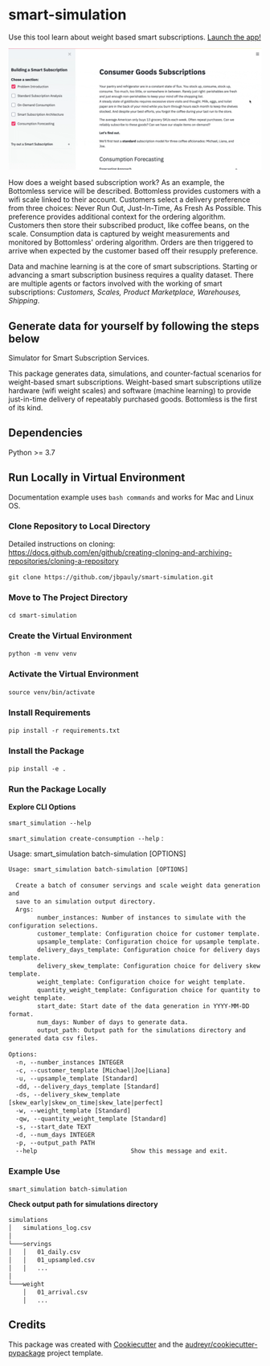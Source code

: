 # smart-simulation

Use this tool learn about weight based smart subscriptions.
[Launch the app!](https://share.streamlit.io/jbpauly/smart-simulation/main.py)

![](app/figures/example.gif)

How does a weight based subscription work? As an example, the Bottomless
service will be described. Bottomless provides customers with a wifi
scale linked to their account. Customers select a delivery preference
from three choices: Never Run Out, Just-In-Time, As Fresh As Possible.
This preference provides additional context for the ordering algorithm.
Customers then store their subscribed product, like coffee beans, on the
scale. Consumption data is captured by weight measurements and monitored
by Bottomless' ordering algorithm. Orders are then triggered to arrive
when expected by the customer based off their resupply preference.

Data and machine learning is at the core of smart subscriptions.
Starting or advancing a smart subscription business requires a quality
dataset. There are multiple agents or factors involved with the working
of smart subscriptions: *Customers, Scales, Product Marketplace,
Warehouses, Shipping*.

## Generate data for yourself by following the steps below

Simulator for Smart Subscription Services.

This package generates data, simulations, and counter-factual scenarios
for weight-based smart subscriptions. Weight-based smart subscriptions
utilize hardware (wifi weight scales) and software (machine learning) to
provide just-in-time delivery of repeatably purchased goods. Bottomless
is the first of its kind.

## Dependencies
Python >= 3.7

## Run Locally in Virtual Environment

Documentation example uses `bash commands` and works for Mac and Linux
OS.

### Clone Repository to Local Directory

Detailed instructions on cloning:
<https://docs.github.com/en/github/creating-cloning-and-archiving-repositories/cloning-a-repository>

`git clone https://github.com/jbpauly/smart-simulation.git`

### Move to The Project Directory

`cd smart-simulation`

### Create the Virtual Environment

`python -m venv venv`

### Activate the Virtual Environment

`source venv/bin/activate`

### Install Requirements

`pip install -r requirements.txt`

### Install the Package

`pip install -e .`

### Run the Package Locally

**Explore CLI Options**

`smart_simulation --help`

`smart_simulation create-consumption --help` :

Usage: smart_simulation batch-simulation [OPTIONS]

```
Usage: smart_simulation batch-simulation [OPTIONS]

  Create a batch of consumer servings and scale weight data generation and
  save to an simulation output directory.
  Args:
        number_instances: Number of instances to simulate with the configuration selections.
        customer_template: Configuration choice for customer template.
        upsample_template: Configuration choice for upsample template.
        delivery_days_template: Configuration choice for delivery days template.
        delivery_skew_template: Configuration choice for delivery skew template.
        weight_template: Configuration choice for weight template.
        quantity_weight_template: Configuration choice for quantity to weight template.
        start_date: Start date of the data generation in YYYY-MM-DD format.
        num_days: Number of days to generate data.
        output_path: Output path for the simulations directory and generated data csv files.

Options:
  -n, --number_instances INTEGER
  -c, --customer_template [Michael|Joe|Liana]
  -u, --upsample_template [Standard]
  -dd, --delivery_days_template [Standard]
  -ds, --delivery_skew_template [skew_early|skew_on_time|skew_late|perfect]
  -w, --weight_template [Standard]
  -qw, --quantity_weight_template [Standard]
  -s, --start_date TEXT
  -d, --num_days INTEGER
  -p, --output_path PATH
  --help                          Show this message and exit.

```

### Example Use

`smart_simulation batch-simulation`

**Check output path for simulations directory**

```
simulations
│   simulations_log.csv
│
└───servings
│   │   01_daily.csv
│   │   01_upsampled.csv
│   │   ...
│
└───weight
    │   01_arrival.csv
    │   ...
```


Credits
-------

This package was created with
[Cookiecutter](https://github.com/audreyr/cookiecutter) and the
[audreyr/cookiecutter-pypackage](https://github.com/audreyr/cookiecutter-pypackage)
project template.
